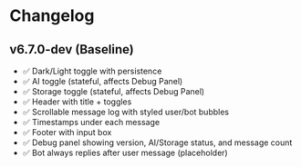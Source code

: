 # Changelog

## v6.7.0-dev (Baseline)
- ✅ Dark/Light toggle with persistence
- ✅ AI toggle (stateful, affects Debug Panel)
- ✅ Storage toggle (stateful, affects Debug Panel)
- ✅ Header with title + toggles
- ✅ Scrollable message log with styled user/bot bubbles
- ✅ Timestamps under each message
- ✅ Footer with input box
- ✅ Debug panel showing version, AI/Storage status, and message count
- ✅ Bot always replies after user message (placeholder)
